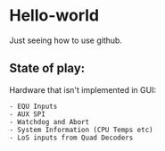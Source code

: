 # Hello-world
Just seeing how to use github.

## State of play:

Hardware that isn't implemented in GUI:

	- EQU Inputs
	- AUX SPI
	- Watchdog and Abort
	- System Information (CPU Temps etc)
	- LoS inputs from Quad Decoders
  
